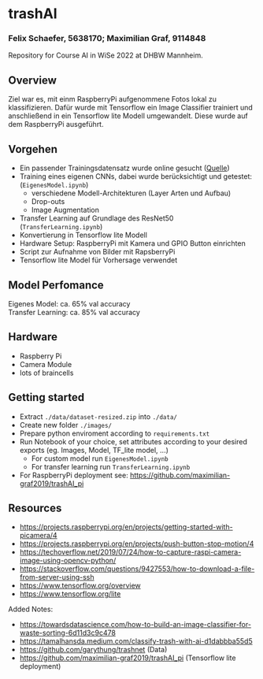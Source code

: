 # trashAI
### Felix Schaefer, 5638170; Maximilian Graf, 9114848
Repository for Course AI in WiSe 2022 at DHBW Mannheim. 

## Overview
Ziel war es, mit einm RaspberryPi aufgenommene Fotos lokal zu klassifizieren. Dafür wurde mit Tensorflow ein Image Classifier trainiert und anschließend in ein Tensorflow lite Modell umgewandelt. Diese wurde auf dem RaspberryPi ausgeführt.

## Vorgehen
- Ein passender Trainingsdatensatz wurde online gesucht ([Quelle](https://github.com/garythung/trashnet))
- Training eines eigenen CNNs, dabei wurde berücksichtigt und getestet: (`EigenesModel.ipynb`)
  - verschiedene Modell-Architekturen (Layer Arten und Aufbau)
  - Drop-outs
  - Image Augmentation
- Transfer Learning auf Grundlage des ResNet50 (`TransferLearning.ipynb`)
- Konvertierung in Tensorflow lite Modell
- Hardware Setup: RaspberryPi mit Kamera und GPIO Button einrichten
- Script zur Aufnahme von Bilder mit RapsberryPi
- Tensorflow lite Model für Vorhersage verwendet

## Model Perfomance
Eigenes Model:      ca. 65% val accuracy  
Transfer Learning:  ca. 85% val accuracy

## Hardware
- Raspberry Pi
- Camera Module
- lots of braincells

## Getting started
- Extract `./data/dataset-resized.zip` into `./data/`
- Create new folder `./images/`
- Prepare python enviroment according to `requirements.txt`
- Run Notebook of your choice, set attributes according to your desired exports (eg. Images, Model, TF_lite model, ...)
  - For custom model run `EigenesModel.ipynb`
  - For transfer learning run `TransferLearning.ipynb`
- For RaspberryPi deployment see: https://github.com/maximilian-graf2019/trashAI_pi

## Resources
- https://projects.raspberrypi.org/en/projects/getting-started-with-picamera/4
- https://projects.raspberrypi.org/en/projects/push-button-stop-motion/4
- https://techoverflow.net/2019/07/24/how-to-capture-raspi-camera-image-using-opencv-python/
- https://stackoverflow.com/questions/9427553/how-to-download-a-file-from-server-using-ssh
- https://www.tensorflow.org/overview
- https://www.tensorflow.org/lite

Added Notes:
- https://towardsdatascience.com/how-to-build-an-image-classifier-for-waste-sorting-6d11d3c9c478
- https://tamalhansda.medium.com/classify-trash-with-ai-d1dabbba55d5
- https://github.com/garythung/trashnet (Data)
- https://github.com/maximilian-graf2019/trashAI_pi (Tensorflow lite deployment)
